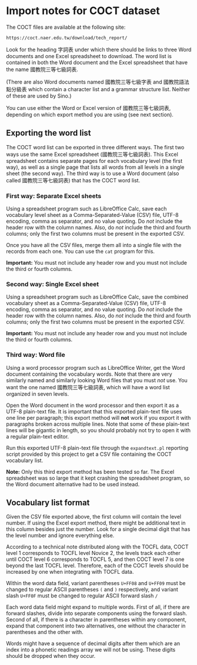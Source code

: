 # Import notes for COCT dataset

The COCT files are available at the following site:

    https://coct.naer.edu.tw/download/tech_report/

Look for the heading 字詞表 under which there should be links to three Word documents and one Excel spreadsheet to download.  The word list is contained in both the Word document and the Excel spreadsheet that have the name 國教院三等七級詞表.

(There are also Word documents named 國教院三等七級字表 and 國教院語法點分級表 which contain a character list and a grammar structure list.  Neither of these are used by Sino.)

You can use either the Word or Excel version of 國教院三等七級詞表, depending on which export method you are using (see next section).

## Exporting the word list

The COCT word list can be exported in three different ways.  The first two ways use the same Excel spreadsheet (國教院三等七級詞表).  This Excel spreadsheet contains separate pages for each vocabulary level (the first way), as well as a single page that lists all words from all levels in a single sheet (the second way).  The third way is to use a Word document (also called 國教院三等七級詞表) that has the COCT word list.

### First way: Separate Excel sheets

Using a spreadsheet program such as LibreOffice Calc, save each vocabulary level sheet as a Comma-Separated-Value (CSV) file, UTF-8 encoding, comma as separator, and no value quoting.  Do _not_ include the header row with the column names.  Also, do _not_ include the third and fourth columns; only the first two columns must be present in the exported CSV.

Once you have all the CSV files, merge them all into a single file with the records from each one.  You can use the `cat` program for this.

__Important:__ You must not include any header row and you must not include the third or fourth columns.

### Second way: Single Excel sheet

Using a spreadsheet program such as LibreOffice Calc, save the combined vocabulary sheet as a Comma-Separated-Value (CSV) file, UTF-8 encoding, comma as separator, and no value quoting.  Do _not_ include the header row with the column names.  Also, do _not_ include the third and fourth columns; only the first two columns must be present in the exported CSV.

__Important:__ You must not include any header row and you must not include the third or fourth columns.

### Third way: Word file

Using a word processor program such as LibreOffice Writer, get the Word document containing the vocabulary words.  Note that there are very similarly named and similarly looking Word files that you must _not_ use.  You want the one named 國教院三等七級詞表, which will have a word list organized in seven levels.

Open the Word document in the word processor and then export it as a UTF-8 plain-text file.  It is important that this exported plain-text file uses one line per paragraph; this export method will __not__ work if you export it with paragraphs broken across multiple lines.  Note that some of these plain-text lines will be gigantic in length, so you should probably not try to open it with a regular plain-text editor.

Run this exported UTF-8 plain-text file through the `expandtext.pl` reporting script provided by this project to get a CSV file containing the COCT vocabulary list.

__Note:__ Only this third export method has been tested so far.  The Excel spreadsheet was so large that it kept crashing the spreadsheet program, so the Word document alternative had to be used instead.

## Vocabulary list format

Given the CSV file exported above, the first column will contain the level number.  If using the Excel export method, there might be additional text in this column besides just the number.  Look for a single decimal digit that has the level number and ignore everything else.

According to a technical note distributed along with the TOCFL data, COCT level 1 corresponds to TOCFL level Novice 2, the levels track each other until COCT level 6 corresponds to TOCFL 5, and then COCT level 7 is one beyond the last TOCFL level.  Therefore, each of the COCT levels should be increased by one when integrating with TOCFL data.

Within the word data field, variant parentheses `U+FF08` and `U+FF09` must be changed to regular ASCII parentheses `(` and `)` respectively, and variant slash `U+FF0F` must be changed to regular ASCII forward slash `/`

Each word data field might expand to multiple words.  First of all, if there are forward slashes, divide into separate components using the forward slash.  Second of all, if there is a character in parentheses within any component, expand that component into two alternatives, one without the character in parentheses and the other with.

Words might have a sequence of decimal digits after them which are an index into a phonetic readings array we will not be using.  These digits should be dropped when they occur.
